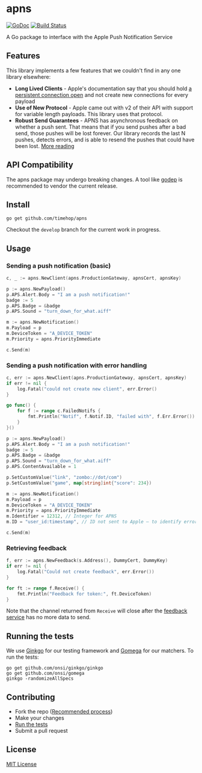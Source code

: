 # apns

[![GoDoc](https://godoc.org/github.com/timehop/apns?status.svg)](https://godoc.org/github.com/timehop/apns)
[![Build Status](https://travis-ci.org/timehop/apns.svg?branch=master)](https://travis-ci.org/timehop/apns)

A Go package to interface with the Apple Push Notification Service

## Features

This library implements a few features that we couldn't find in any one library elsewhere:

* **Long Lived Clients** - Apple's documentation say that you should hold [a persistent connection open](https://developer.apple.com/library/ios/documentation/NetworkingInternet/Conceptual/RemoteNotificationsPG/Chapters/CommunicatingWIthAPS.html#//apple_ref/doc/uid/TP40008194-CH101-SW6) and not create new connections for every payload
* **Use of New Protocol** - Apple came out with v2 of their API with support for variable length payloads. This library uses that protocol.
* **Robust Send Guarantees** - APNS has asynchronous feedback on whether a push sent. That means that if you send pushes after a bad send, those pushes will be lost forever. Our library records the last N pushes, detects errors, and is able to resend the pushes that could have been lost. [More reading](http://redth.codes/the-problem-with-apples-push-notification-ser/)

## API Compatibility

The apns package may undergo breaking changes. A tool like [godep](https://github.com/tools/godep) is recommended to vendor the current release.

## Install

```
go get github.com/timehop/apns
```

Checkout the `develop` branch for the current work in progress.

## Usage

### Sending a push notification (basic)

```go
c, _ := apns.NewClient(apns.ProductionGateway, apnsCert, apnsKey)

p := apns.NewPayload()
p.APS.Alert.Body = "I am a push notification!"
badge := 5
p.APS.Badge = &badge
p.APS.Sound = "turn_down_for_what.aiff"

m := apns.NewNotification()
m.Payload = p
m.DeviceToken = "A_DEVICE_TOKEN"
m.Priority = apns.PriorityImmediate

c.Send(m)
```

### Sending a push notification with error handling

```go
c, err := apns.NewClient(apns.ProductionGateway, apnsCert, apnsKey)
if err != nil {
	log.Fatal("could not create new client", err.Error()
}

go func() {
	for f := range c.FailedNotifs {
		fmt.Println("Notif", f.Notif.ID, "failed with", f.Err.Error())
	}
}()

p := apns.NewPayload()
p.APS.Alert.Body = "I am a push notification!"
badge := 5
p.APS.Badge = &badge
p.APS.Sound = "turn_down_for_what.aiff"
p.APS.ContentAvailable = 1

p.SetCustomValue("link", "zombo://dot/com")
p.SetCustomValue("game", map[string]int{"score": 234})

m := apns.NewNotification()
m.Payload = p
m.DeviceToken = "A_DEVICE_TOKEN"
m.Priority = apns.PriorityImmediate
m.Identifier = 12312, // Integer for APNS
m.ID = "user_id:timestamp", // ID not sent to Apple – to identify error notifications

c.Send(m)
```

### Retrieving feedback

```go
f, err := apns.NewFeedback(s.Address(), DummyCert, DummyKey)
if err != nil {
	log.Fatal("Could not create feedback", err.Error())
}

for ft := range f.Receive() {
	fmt.Println("Feedback for token:", ft.DeviceToken)
}
```

Note that the channel returned from `Receive` will close after the
[feedback service](https://developer.apple.com/library/ios/documentation/NetworkingInternet/Conceptual/RemoteNotificationsPG/Chapters/CommunicatingWIthAPS.html#//apple_ref/doc/uid/TP40008194-CH101-SW3)
has no more data to send.

## Running the tests

We use [Ginkgo](https://onsi.github.io/ginkgo) for our testing framework and
[Gomega](http://onsi.github.io/gomega/) for our matchers. To run the tests:

```
go get github.com/onsi/ginkgo/ginkgo
go get github.com/onsi/gomega
ginkgo -randomizeAllSpecs
```

## Contributing

- Fork the repo ([Recommended process](https://splice.com/blog/contributing-open-source-git-repositories-go/))
- Make your changes
- [Run the tests](https://github.com/timehop/apns#running-the-tests)
- Submit a pull request

## License

[MIT License](https://github.com/timehop/apns/blob/master/LICENSE)
